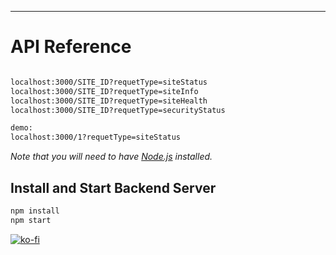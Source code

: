 
---

# API Reference


```bash

localhost:3000/SITE_ID?requetType=siteStatus
localhost:3000/SITE_ID?requetType=siteInfo
localhost:3000/SITE_ID?requetType=siteHealth
localhost:3000/SITE_ID?requetType=securityStatus

demo:
localhost:3000/1?requetType=siteStatus

```

*Note that you will need to have [Node.js](https://nodejs.org) installed.*


## Install and Start Backend Server

```bash
npm install
npm start
```

[![ko-fi](https://ko-fi.com/img/githubbutton_sm.svg)](https://ko-fi.com/L4L130JXL)
